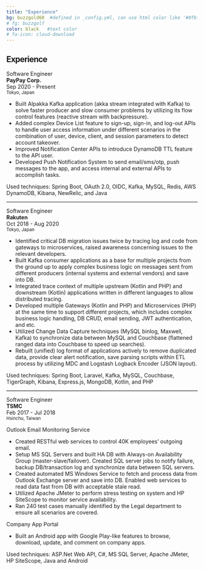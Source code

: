 ```yaml
---
title: "Experience"
bg: buzzgold60  #defined in _config.yml, can use html color like '#0fbfcf'
# fg: buzzgolf
color: black   #text color
# fa-icon: cloud-download
---
```


<div class="container">
    <div class="row">
    <h2 style="font-weight: bold;letter-spacing: -.8px;">Experience</h2>
    </div>
</div>

Software Engineer<br>
<strong>PayPay Corp.</strong><br>
Sep 2020 - Present<br>
<small>Tokyo, Japan</small><br>

- Built Alpakka Kafka application (akka stream integrated with Kafka) to solve faster producer and slow consumer problems by utilizing its flow control features (reactive stream with backpressure).
- Added complex Device List feature to sign-up, sign-in, and log-out APIs to handle user access information under different scenarios in the combination of user, device, client, and session parameters to detect account takeover.
- Improved Notification Center APIs to introduce DynamoDB TTL feature to the API user.
- Developed Push Notification System to send email/sms/otp, push messages to the app, and access internal and external APIs to accomplish tasks.

Used techniques: Spring Boot, OAuth 2.0, OIDC, Kafka, MySQL, Redis, AWS DynamoDB, Kibana, NewRelic, and Java

<hr style="border: solid #bfbfbf; border-width: 1px 0 0; ">

Software Engineer<br>
<strong>Rakuten</strong><br>
Oct 2018 - Aug 2020<br>
<small>Tokyo, Japan</small><br>

- Identified critical DB migration issues twice by tracing log and code from gateways to microservices, raised awareness concerning issues to the relevant developers.
- Built Kafka consumer applications as a base for multiple projects from the ground up to apply complex business logic on messages sent from different producers (internal systems and external vendors) and save into DB.
- Integrated trace context of multiple upstream (Kotlin and PHP) and downstream (Kotlin) applications written in different languages to allow distributed tracing.
- Developed multiple Gateways (Kotlin and PHP) and Microservices (PHP) at the same time to support different projects, which includes complex business logic handling, DB CRUD, email sending, JWT authentication, and etc.
- Utilized Change Data Capture techniques (MySQL binlog, Maxwell, Kafka) to synchronize data between MySQL and Couchbase (flattened ranged data into Couchbase to speed up searches).
- Rebuilt (unified) log format of applications actively to remove duplicated data, provide clear alert notification, save parsing scripts within ETL process by utilizing MDC and Logstash Logback Encoder (JSON layout).

Used techniques: Spring Boot, Laravel, Kafka, MySQL, Couchbase, TigerGraph, Kibana, Express.js, MongoDB, Kotlin, and PHP

<hr style="border: solid #bfbfbf; border-width: 1px 0 0; ">

Software Engineer<br>
<strong>TSMC</strong><br>
Feb 2017 - Jul 2018<br>
<small>Hsinchu, Taiwan</small><br>

Outlook Email Monitoring Service
- Created RESTful web services to control 40K employees’ outgoing email.
- Setup MS SQL Servers and built HA DB with Always-on Availability Group (master-slave/failover). Created SQL server jobs to notify failure, backup DB/transaction log and synchronize data between SQL servers.
- Created automated MS Windows Service to fetch and process data from Outlook Exchange server and save into DB. Enabled web services to read data fast from DB with acceptable stale read.
- Utilized Apache JMeter to perform stress testing on system and HP SiteScope to monitor service availability.
- Ran 240 test cases manually identified by the Legal department to ensure all scenarios are covered.

Company App Portal
- Built an Android app with Google Play-like features to browse, download, update, and comment on company apps.

Used techniques: ASP.Net Web API, C#, MS SQL Server, Apache JMeter, HP SiteScope, Java and Android



<!-- The source code for the *argon.js* framework, samples and documentation are all available on this github site, and use the Apache 2.0 Open Source License. 

The Argon4 Browser application is available for free on the iTunes App Store for iOS and the Google Play Store for Android.

<center><a href="https://itunes.apple.com/us/app/argon4/id1089308600?ls=1&mt=8"><img src="img/Download_on_the_App_Store_Badge_US-UK_135x40.svg"></a>

<a href="https://play.google.com/store/apps/details?id=edu.gatech.argon4"><img src="img/google-play-badge.png" style="height: 40px;"></a></center>

<p></p>
<em style=" font-size:smaller">Google Play and the Google Play logo are trademarks of Google Inc.  Apple and the Apple logo are trademarks of Apple Inc., registered in the U.S. and other countries. App Store is a service mark of Apple Inc., registered in the U.S. and other countries.</em> -->